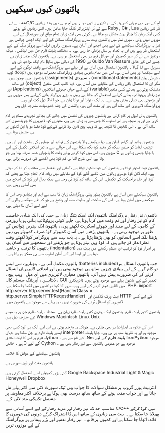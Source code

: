 # پائتھون کیوں سیکھیں

<p dir="rtl" lang="ur">  
آج کے دور میں جہاں کمپیوٹر کی سینکڑوں زبانیں میسر ہیں آج جس میں پختہ زبانوں C/C++ سے لے کر نئی زبانیں Ruby , C# , Lua سے لے کر اینٹرپرائز کنگ جاوا شامل ہیں۔ اتنی زبانوں کے ہوئے کسی ایک زبان کا چناؤ بہت مشکل ہو جاتا ہے۔
کوئی بھی ایک زبان تمام مواقع اور صورتحال کے لیے موزوں نہیں ہوتی ، میری نظر میں پائتھون بہت سارے پروگرامنگ مسائل کے لیے ایک اچھی چوائس ہے نیز یہ پروگرامنگ سیکھنے کے لیے بھی اچھی اور آسان ہے۔ دسیوں ہزاروں لوگ اسے پروگرامنگ کے لیے استعمال کر رہے ہیں اور یہ تعداد ہر سال بڑھتی جا رہی ہے۔ یہ مختلف پلیٰٹ فارم جن میں لینکس ، میک ، ونڈوز سے لے کر سپر کمپیوٹر اور موبائل فون پر بھی استعمال ہو رہی ہے۔
پائتھون ایک جدید زبان ہے جسے اس کے خالق Guido Van Rossum نے 1990 کی دہائی میں بنایا) نام ایک مزاحیہ ٹی وی سیریل سے لیا گیا( ۔ پائتھون استعمال میں آسان ہے اور پہلے سے پروگرامنگ سے واقف لوگوں کے لیے اسے سیکھنا اور بھی آسان ہے۔ اس میں تمام مانوس بنیادی پروگرامنگ تعمیرات موجود ہیں
(loop) لوپ ، شرطی بیان (conditional statements) ، سپردی (assignments) پائتھون میں موجود ہیں مگر ان کا استعمال باقی زبانوں کے مقابلے میں آسان ہے۔ ڈیٹا ٹائپ کسی مفعول (object) کے ساتھ منسلک ہوتی ہے بجائے کسی متغیر(variable) کے۔​
اسے جہاں چھوٹے اطلاقیوں (Applications) اور تیز رفتار پروٹوٹائپ بنانے کےلیے استعمال کیا جاتا ہے وہیں یہ بڑے پروگرام بنانے کےلیے بھی موزوں ہے اور بڑھوتی بھی تسلی بخش ہوتی ہے۔
یہ ایک ، توانا اور توانا زبان ہے جو GUI ٹول کٹ اور ویب پروگرامنگ لائبریری کے ساتھ آتی ہے اور مفت آتی ہے۔ پائتھون کی چند خصوصیات مندرجہ ذیل ہیں
</p>


پائتھون ہائی لیول پر کام کرتی ہے
پائتھون چیزوں کی تفصیل میں جانے کی بجائے تجریدی سطح پر کام کری ہے اور یہ نتیجہ ہے اس اسلوب کا جس سے یہ زبان بنی ہے، معیاری کوڈ لائبریری کا جو پائتھون کے ساتھ آتی ہے ۔
اس تلخیص کا نتیجہ ہے کہ ویب پیج ڈاون لوڈ کرنے کےلیے کوڈ فقط دو یا تین لائنوں پر ہی مشتمل ہوتا ہے۔

پائتھون قواعد اور گرامر آسان ہیں
نیا سیکھنے والا پائتھون کے قواعد اور جملوں کی ساخت اور ان میں ترتیب الفاظ کو جلدی سیکھ کر مفید کوڈ لکھ سکتا ہے۔ اس حوالے سے یہ تیز اطلاقی تکمیل کے لیے موزون ہے۔ اس میں کوڈ کرتے ہوئے وقت کا پانچواں حصہ صرف ہوتا ہے جو C یا جاوا جیسی زبانوں پر ہوتا ہے، اسی طرح اتنا ہی کم کوڈ بھی لکھنے کی ضرورت پڑتی ہے۔

پائتھون قوت اظہار توانا ہے
پائتھون کی قوت اظہار توانا ہے ، آسانی اور اختصار سے مطالب کو ادا کر دیتی ہے۔
ایک لائن کوڈ دوسری زبانوں میں لکھے گئے کوڈ کے مقابلے میں زیادہ کام انجام دیتا ہے یعنی کم کوڈ اور جلد پراجیکٹ کی تکمیل۔ اس کے ساتھ کم کوڈ کی وجہ سے دیکھ بھال اور کوڈ کی اصلاح میں بھی آسانی رہتی ہے۔​

پائتھون سیکھنے میں آسان ہے
پائتھون بطور پہلی پروگرامنگ زبان کا سب سے اہم اور بنیادی وجہ اس کا سیکھنے میں آسان ہونا ہے۔ اس کی ساخت اور بناوٹ سادہ اور واضح ہے جو کہ نئے سیکھنے والوں کے لیے اسے آسان بنا دیتی ہے۔

پائتھون تیز رفتار پروگرامنگ
پائتھون ایک اسکرپٹنگ زبان ہے جس کی ایک بنیادی خاصیت کام کو تیز رفتار اور کم وقت میں کرنا ہوتا ہے۔ چاہے کوئی پروٹوٹائپ بنانی ہو یا روزمرہ کے کاموں کے لیے مفید اور چھوٹے اسکرپٹ لکھنے ہوں ، پائتھون ایک بہترین چوائس کے طور پر موجود رہتی ہے۔​
​
پائتھون پڑھنے میں آسان
کمپیوٹر کوڈ صرف کمپیوٹر ہی نہیں پڑھتا بلکہ اسے انسانوں کو بھی پڑھنا پڑتا ہے ۔ یہ بات بہت سے پروگرامر کوڈ لکھتے وقت نظر انداز کر جاتے ہیں کہ کوڈ وہی بہتر ہوتا ہے جو پڑھنے اور سمجھنے میں آسان ہو۔
پائتھون کا ترتیب و حاشیہ (indentation) پر اصرار کوڈ کو ترتیب اور منظم رکھنے میں بہت مدد دیتا ہے اور ایسا اس کے آسان اسلوب سے ہی ممکن ہو پاتا ہے ۔​
​

پائتھون مکمل آتی ہے ، ہتھیاروں سے لیس (batteries included)
جب پائتھون انسٹال ہو تو کام کرنے کے لیے بنیادی چیزیں ساتھ ہی موجود ہوتی ہیں اور اضافی لائبریریاں انسٹال کرنے کے کی ضرورت پیش نہیں آتی۔ پائتھون معیاری لائبریری میں ای میل ، ویب پیچ ، ڈیٹابیس ، آپریٹنگ سسٹم کال ، GUI تعمیر کے لیے ماڈیول پہلے سے موجود ہوتے ہیں۔
ڈائریکٹری میں فائلیں شیئر کرنے کے لیے ویب سرور کا کوڈ دو لائنوں میں لکھا جا سکتا ہے۔​
​
PHP:
import http.server
http.server.test(HandlerClass = http.server.SimpleHTTPReqestHandler)
​
نیٹ ورک کنکشن اور HTTP کے لیے کسی لائبریری کو انسٹال کرنے کی ضرورت نہیں ، یہ پہلے سے موجود ہے پائتھون میں۔​

پائتھون کثیر پلیٹ فارم ​
پائتھون ایک بہترین کثیر پلیٹ فارم زبان ہے۔ مختلف پلیٹ فارم جن پر یہ میسر ہے مندرجہ ذیل ہیں:​
Windows​
Macintosh
Linux
Unix

اس کے علاوہ یہ اینڈرائیڈ پر بھی چلتی ہے۔ چونکہ یہ مترجم ہوتی ہے اس لیے ایک ہی کوڈ کسی بھی ایسے پلیٹ فارم پر چل سکتا ہے جہاں interpreter موجود ہو اور یہ تقریبا سب پر ہی ہے۔
جاوا پلیٹ فارم پر اس کا ایک اطلاق Jython کے نام سے ہے ۔
.Net پلیٹ فارم کے لیے IronPython موجود ہے ۔
خالص C کے لیے Cython موجود ہے جو عمومی پائتھون سے تیز رفتار بھی ہے ۔


پائتھون سیکھنے کے عوامل کا خلاصہ

پائتھون مفت اور اوپن سورس ہے

کئی بڑی کمپنیاں اسے استعمال کرتی ہیں
Google
Rackspace
Industrial Light & Magic
Honeywell
Dropbox

انٹرنیٹ یوزر گروپ پر مشکل سوالات کا جواب بھی ٹیک سپورٹ لائن سے اکثر پہلے مل جاتا ہے اور جواب مفت ہونے کے ساتھ ساتھ درست بھی ہوگا ہے برخلاف اکثر معاوضہ پر مشتمل تکنیکی مدد لائن کے۔

مناسب حد تک تیز رفتار اور مزید رفتار کے لیے اسے آسانی سے C/C++ میں کوڈ کرکے پھیلایا جا سکتا ہے ۔​
​
بہت سی زبانوں کے ساتھ اس کا اشتراک کرکے دونوں کی خوبیوں کا فائدہ اٹھایا جا سکتا ہے اور کمیوں پر قابو ۔​
​
تیز رفتار تعمیر اور بڑے پیمانے پر پروگرامنگ کے لیے موزوں ترین
